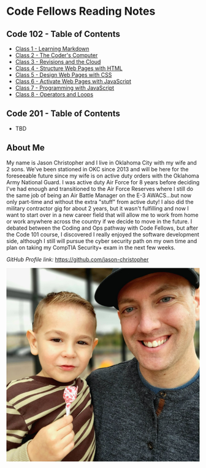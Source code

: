 # Code Fellows Reading Notes

## Code 102  - Table of Contents

* [Class 1 - Learning Markdown](Code-102/Class-1.md)
* [Class 2 - The Coder's Computer](Code-102/Class-2.md)
* [Class 3 - Revisions and the Cloud](Code-102/Class-3.md)
* [Class 4 - Structure Web Pages with HTML](Code-102/Class-4.md)
* [Class 5 - Design Web Pages with CSS](Code-102/Class-5.md)
* [Class 6 - Activate Web Pages with JavaScript](Code-102/Class-6.md)
* [Class 7 - Programming with JavaScript](Code-102/Class-7.md)
* [Class 8 - Operators and Loops](Code-102/Class-8.md)

## Code 201 - Table of Contents

* TBD

## About Me

My name is Jason Christopher and I live in Oklahoma City with my wife and 2 sons. We've been stationed in OKC since 2013 and will be here for the foreseeable future since my wife is on active duty orders with the Oklahoma Army National Guard. I was active duty Air Force for 8 years before deciding I've had enough and transitioned to the Air Force Reserves where I still do the same job of being an Air Battle Manager on the E-3 AWACS...but now only part-time and without the extra "stuff" from active duty! I also did the military contractor gig for about 2 years, but it wasn't fulfilling and now I want to start over in a new career field that will allow me to work from home or work anywhere across the country if we decide to move in the future. I debated between the Coding and Ops pathway with Code Fellows, but after the Code 101 course, I discovered I really enjoyed the software development side, although I still will pursue the cyber security path on my own time and plan on taking my CompTIA Security+ exam in the next few weeks.

*GitHub Profile link:* <https://github.com/jason-christopher>

![Profile Pic](https://github.com/jason-christopher/reading-notes/blob/main/Profile%20Pic.jpeg?raw=true)
